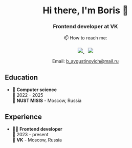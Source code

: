 <h1 align="center">Hi there, I'm Boris 👋</h1>
<h3 align="center">Frontend developer at VK</h3>

<p align="center">
  📫 How to reach me:
  <br/>
  <br/>
  
  <a href="https://www.linkedin.com/in/boris-avgustinovich">
    <img src="https://img.shields.io/badge/LinkedIn-0077B5?style=for-the-badge&logo=linkedin&logoColor=white" />
  </a>
  &nbsp;&nbsp;
  
  <a href="https://t.me/kekck">
    <img src="https://img.shields.io/badge/Telegram-2CA5E0?style=for-the-badge&logo=telegram&logoColor=white" />
  </a>
  <br/>
  <p align="center">
    Email: <a href="mailto:b_avgustinovich@mail.ru">b_avgustinovich@mail.ru</a>
  </p>
</p>    

## Education

- 📖 **Computer science**\
📆 2022 - 2025\
📍 **NUST MISIS** - Moscow, Russia

## Experience

- 👨‍💻 **Frontend developer**\
📆 2023 - present\
📍 **VK** - Moscow, Russia
